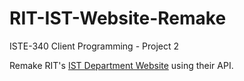 # RIT-IST-Website-Remake
ISTE-340 Client Programming - Project 2

Remake RIT's [IST Department Website](http://www.ist.rit.edu/) using their API.
